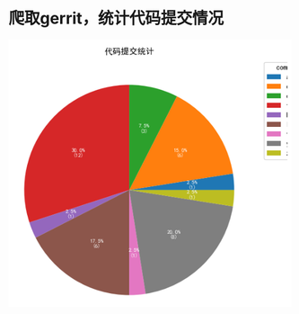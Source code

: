 # 爬取gerrit，统计代码提交情况


![image](https://github.com/EasonZxp/crawler-scripts/blob/master/爬取gerrit统计代码提交/commits_count.png)
